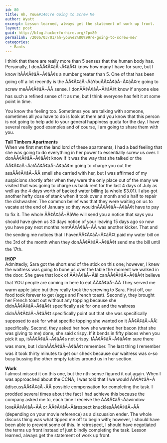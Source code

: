 ```yaml
---
id: 80
title: Ah, You&#146;re Going to Screw Me
author: Wyatt
excerpt: Lesson learned, always get the statement of work up front.
layout: post
guid: http://blog.hackerforhire.org/?p=80
permalink: /2006/03/01/ah-you%e2%80%99re-going-to-screw-me/
categories:
  - Rants
---
```

I think that there are really more than 5 senses that the human body has. Personally, I donÃÂ¢Ã¢âÂ¬Ã¢âÂ¢t know how many I have for sure, but I know itÃÂ¢Ã¢âÂ¬Ã¢âÂ¢s a number greater than 5. One of that has been going off a lot recently is the ÃÂ¢Ã¢âÂ¬ÃâYouÃÂ¢Ã¢âÂ¬Ã¢âÂ¢re going to screw meÃÂ¢Ã¢âÂ¬ÃÂ sense. I donÃÂ¢Ã¢âÂ¬Ã¢âÂ¢t know if anyone else has such a refined sense of it as me, but I think everyone has felt it at some point in time.

You know the feeling too. Sometimes you are talking with someone, sometimes all you have to do is look at them and you know that this person is not going to help add to your general happiness quota for the day. I have several really good examples and of course, I am going to share them with you.  
<!--more-->

  
**Tall Timbers Apartments**  
When we first met the land lord of these apartments, I had a bad feeling that she was going to do everything in her power to essentially screw us over. I donÃÂ¢Ã¢âÂ¬Ã¢âÂ¢t know if it was the way that she talked or the ÃÂ¢Ã¢âÂ¬ÃâIÃÂ¢Ã¢âÂ¬Ã¢âÂ¢m going to charge you out the assÃÂ¢Ã¢âÂ¬ÃÂ smell she carried with her, but I was affirmed of my suspicions shortly after when they were the only place out of the many we visited that was going to charge us back rent for the last 4 days of July as well as the 4 days worth of backed water billing (a whole $3.01). I also got another hefty dose of stank when it took over a month and a half to repair the dishwasher. The common belief was that they were waiting on us to vacate at the end of January so they wouldnÃÂ¢Ã¢âÂ¬Ã¢âÂ¢t have to pay to fix it. The whole ÃÂ¢Ã¢âÂ¬ÃâWe will send you a notice that says you should have given us 30 days notice of your leaving 15 days ago so now you have pay next months rentÃÂ¢Ã¢âÂ¬ÃÂ was another kicker. That and the sending me notices that I havenÃÂ¢Ã¢âÂ¬Ã¢âÂ¢t paid my water bill on the 3rd of the month when they donÃÂ¢Ã¢âÂ¬Ã¢âÂ¢t send me the bill until the 17th.

**IHOP**  
Admittedly, Sara got the short end of the stick on this one; however, I knew the waitress was going to bone us over the table the moment we walked in the door. She gave that look of ÃÂ¢Ã¢âÂ¬ÃâI canÃÂ¢Ã¢âÂ¬Ã¢âÂ¢t believe that YOU people are coming in here to eat.ÃÂ¢Ã¢âÂ¬ÃÂ They served me warm apple juice but they really took the screwing to Sara. First off, our food took forever to get (eggs and French toast). Secondly, they brought her French toast out without any topping because she didnÃÂ¢Ã¢âÂ¬Ã¢âÂ¢t specifically ask for one and the waitress didnÃÂ¢Ã¢âÂ¬Ã¢âÂ¢t specifically point out that she was specifically supposed to ask for what specific topping she wanted on it ÃÂ¢Ã¢âÂ¬ÃÂ¦ specifically. Second, they asked her how she wanted her bacon (that she was giving to me) done, she said crispy. If it bends in fifty places when you pick it up, itÃÂ¢Ã¢âÂ¬Ã¢âÂ¢s not crispy. IÃÂ¢Ã¢âÂ¬Ã¢âÂ¢m sure there was more, but I donÃÂ¢Ã¢âÂ¬Ã¢âÂ¢t remember. The last thing I remember was it took thirty minutes to get our check because our waitress was o-so busy bussing the other empty tables around us in her section.

**Work**  
I almost missed it on this one, but the nth-sense figured it out again. When I was approached about the CCNA, I was told that I we would ÃÂ¢Ã¢âÂ¬ÃâdiscussÃÂ¢Ã¢âÂ¬ÃÂ possible compensation for completing the task. I prodded several times about the fact I had achieve this because the company asked me to, each time I receive the ÃÂ¢Ã¢âÂ¬Ãâwindow loveÃÂ¢Ã¢âÂ¬ÃÂ or ÃÂ¢Ã¢âÂ¬Ãârespect knucklesÃÂ¢Ã¢âÂ¬ÃÂ (depending on your movie reference) as a discussion ender. The whole discuss thing was what tipped me off to begin with; however, I should have been able to prevent some of this. In retrospect, I should have negotiated the terms up front instead of just blindly completing the task. Lesson learned, always get the statement of work up front.
